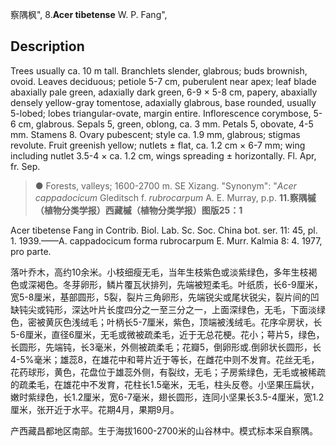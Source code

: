 察隅枫",
8.**Acer tibetense** W. P. Fang",

## Description
Trees usually ca. 10 m tall. Branchlets slender, glabrous; buds brownish, ovoid. Leaves deciduous; petiole 5-7 cm, puberulent near apex; leaf blade abaxially pale green, adaxially dark green, 6-9 × 5-8 cm, papery, abaxially densely yellow-gray tomentose, adaxially glabrous, base rounded, usually 5-lobed; lobes triangular-ovate, margin entire. Inflorescence corymbose, 5-6 cm, glabrous. Sepals 5, green, oblong, ca. 3 mm. Petals 5, obovate, 4-5 mm. Stamens 8. Ovary pubescent; style ca. 1.9 mm, glabrous; stigmas revolute. Fruit greenish yellow; nutlets ± flat, ca. 1.2 cm × 6-7 mm; wing including nutlet 3.5-4 × ca. 1.2 cm, wings spreading ± horizontally. Fl. Apr, fr. Sep.

> ● Forests, valleys; 1600-2700 m. SE Xizang.
  "Synonym": "*Acer cappadocicum* Gleditsch f. *rubrocarpum* A. E. Murray, p.p.
**11.察隅槭（植物分类学报）西藏槭（植物分类学报）图版25：1**

Acer tibetense Fang in Contrib. Biol. Lab. Sc. Soc. China bot. ser. 11: 45, pl. 1. 1939.——A. cappadocicum forma rubrocarpum E. Murr. Kalmia 8: 4. 1977, pro parte.

落叶乔木，高约10余米。小枝细瘦无毛，当年生枝紫色或淡紫绿色，多年生枝褐色或深褐色。冬芽卵形，鳞片覆瓦状排列，先端被短柔毛。叶纸质，长6-9厘米，宽5-8厘米，基部圆形，5裂，裂片三角卵形，先端锐尖或尾状锐尖，裂片间的凹缺钝尖或钝形，深达叶片长度四分之一至三分之一，上面深绿色，无毛，下面淡绿色，密被黄灰色浅绒毛；叶柄长5-7厘米，紫色，顶端被浅绒毛。花序伞房状，长5-6厘米，直径6厘米，无毛或微被疏柔毛，近于无总花梗。花小；萼片5，绿色，长圆形，先端钝，长3毫米，外侧被疏柔毛；花瓣5，倒卵形或.倒卵状长圆形，长4-5%毫米；雄蕊8，在雄花中和萼片近于等长，在雌花中则不发育。花丝无毛，花药球形，黄色，花盘位于雄蕊外侧，有裂纹，无毛；子房紫绿色，无毛或被稀疏的疏柔毛，在雄花中不发育，花柱长1.5毫米，无毛，柱头反卷。小坚果压扁状，嫩时紫绿色，长1.2厘米，宽6-7毫米，翅长圆形，连同小坚果长3.5-4厘米，宽1.2厘米，张开近于水平。花期4月，果期9月。

产西藏昌都地区南部。生于海拔1600-2700米的山谷林中。模式标本采自察隅。
